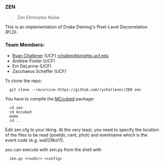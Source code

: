 ### ZEN
> Zen Eliminates Noise

This is an implementation of Drake Deming's Pixel-Level Decorrelation (PLD).

### Team Members:
* [Ryan Challener](https://github.com/rychallener/) (UCF) <rchallen@knights.ucf.edu>
* Andrew Foster (UCF)
* Em DeLarme (UCF)
* Zacchaeus Scheffer (UCF)

To clone the repo:
```shell
  git clone --recursive https://github.com/rychallener/ZEN zen
```

You have to compile the [MCcubed](https://github.com/pcubillos/MCcubed) package:
```shell
  cd zen
  cd mccubed
  make
  cd ..
```

Edit zen.cfg to your liking. At the very least, you need to specify the location of the files to be read (poetdir, cent, phot) and eventname which is the event code (e.g. wa029bs11).

you can execute with zen.py from the shell with
```shell
  zen.py <rundir> <config>
```

